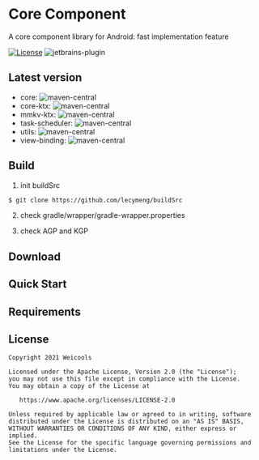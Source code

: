 # Core Component

A core component library for Android: fast implementation feature

[![License](https://img.shields.io/badge/license-Apache%202.0-blue.svg)](https://github.com/lecymeng/FluentLayout/blob/master/LICENSE)
![jetbrains-plugin](https://img.shields.io/jetbrains/plugin/v/9202-a8translate.svg)

## Latest version

- core: ![maven-central](https://img.shields.io/maven-central/v/com.weicools/core.svg)
- core-ktx: ![maven-central](https://img.shields.io/maven-central/v/com.weicools/core-ktx.svg)
- mmkv-ktx: ![maven-central](https://img.shields.io/maven-central/v/com.weicools/mmkv-ktx.svg)
- task-scheduler: ![maven-central](https://img.shields.io/maven-central/v/com.weicools/task-scheduler.svg)
- utils: ![maven-central](https://img.shields.io/maven-central/v/com.weicools/utils.svg)
- view-binding: ![maven-central](https://img.shields.io/maven-central/v/com.weicools/view-binding.svg)

## Build

1. init buildSrc

  ```bash
  $ git clone https://github.com/lecymeng/buildSrc
  ```

2. check gradle/wrapper/gradle-wrapper.properties

3. check AGP and KGP

## Download

## Quick Start

## Requirements

## License

```
Copyright 2021 Weicools

Licensed under the Apache License, Version 2.0 (the "License");
you may not use this file except in compliance with the License.
You may obtain a copy of the License at

   https://www.apache.org/licenses/LICENSE-2.0

Unless required by applicable law or agreed to in writing, software
distributed under the License is distributed on an "AS IS" BASIS,
WITHOUT WARRANTIES OR CONDITIONS OF ANY KIND, either express or implied.
See the License for the specific language governing permissions and
limitations under the License.
```
